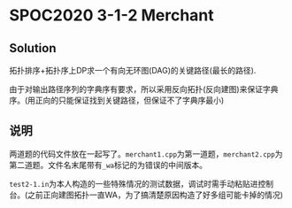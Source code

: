 # SPOC2020 3-1-2 Merchant

## Solution

拓扑排序+拓扑序上DP求一个有向无环图(DAG)的关键路径(最长的路径).

由于对输出路径序列的字典序有要求，所以采用反向拓扑(反向建图)来保证字典序。(用正向的只能保证找到关键路径，但保证不了字典序最小)

## 说明

两道题的代码文件放在一起写了。`merchant1.cpp`为第一道题，`merchant2.cpp`为第二道题。文件名末尾带有`_wa`标记的为错误的中间版本。

`test2-1.in`为本人构造的一些特殊情况的测试数据，调试时需手动粘贴进控制台。(之前正向建图拓扑一直WA，为了搞清楚原因构造了好多组可能卡掉的情况)